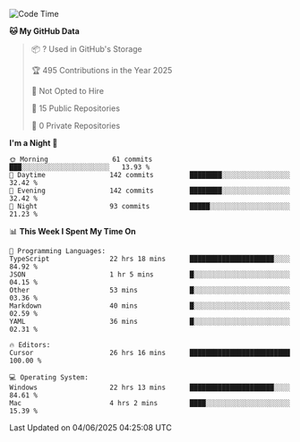 <!--START_SECTION:waka-->
![Code Time](http://img.shields.io/badge/Code%20Time-7%2C115%20hrs%2032%20mins-blue)

**🐱 My GitHub Data** 

> 📦 ? Used in GitHub's Storage 
 > 
> 🏆 495 Contributions in the Year 2025
 > 
> 🚫 Not Opted to Hire
 > 
> 📜 15 Public Repositories 
 > 
> 🔑 0 Private Repositories 
 > 
**I'm a Night 🦉** 

```text
🌞 Morning                61 commits          ███░░░░░░░░░░░░░░░░░░░░░░   13.93 % 
🌆 Daytime                142 commits         ████████░░░░░░░░░░░░░░░░░   32.42 % 
🌃 Evening                142 commits         ████████░░░░░░░░░░░░░░░░░   32.42 % 
🌙 Night                  93 commits          █████░░░░░░░░░░░░░░░░░░░░   21.23 % 
```


📊 **This Week I Spent My Time On** 

```text
💬 Programming Languages: 
TypeScript               22 hrs 18 mins      █████████████████████░░░░   84.92 % 
JSON                     1 hr 5 mins         █░░░░░░░░░░░░░░░░░░░░░░░░   04.15 % 
Other                    53 mins             █░░░░░░░░░░░░░░░░░░░░░░░░   03.36 % 
Markdown                 40 mins             █░░░░░░░░░░░░░░░░░░░░░░░░   02.59 % 
YAML                     36 mins             █░░░░░░░░░░░░░░░░░░░░░░░░   02.31 % 

🔥 Editors: 
Cursor                   26 hrs 16 mins      █████████████████████████   100.00 % 

💻 Operating System: 
Windows                  22 hrs 13 mins      █████████████████████░░░░   84.61 % 
Mac                      4 hrs 2 mins        ████░░░░░░░░░░░░░░░░░░░░░   15.39 % 
```


 Last Updated on 04/06/2025 04:25:08 UTC
<!--END_SECTION:waka-->

